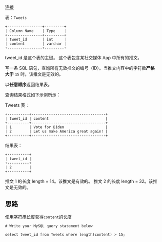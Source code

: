 [连接](https://leetcode.cn/problems/invalid-tweets/description/)

表：`Tweets`
```mysql
+----------------+---------+
| Column Name    | Type    |
+----------------+---------+
| tweet_id       | int     |
| content        | varchar |
+----------------+---------+
```
tweet_id 是这个表的主键。
这个表包含某社交媒体 App 中所有的推文。

写一条 SQL 语句，查询所有无效推文的编号（ID）。当推文内容中的字符数**严格大于** `15` 时，该推文是无效的。

以**任意顺序**返回结果表。

查询结果格式如下示例所示：

Tweets 表：
```mysql
+----------+----------------------------------+
| tweet_id | content                          |
+----------+----------------------------------+
| 1        | Vote for Biden                   |
| 2        | Let us make America great again! |
+----------+----------------------------------+
```

结果表：
```mysql
+----------+
| tweet_id |
+----------+
| 2        |
+----------+
```
推文 1 的长度 length = 14。该推文是有效的。
推文 2 的长度 length = 32。该推文是无效的。


## 思路
使用[字符串长度](SQL/7.函数#7.1常用字符串函数#length)获得`content`的长度
```mysql
# Write your MySQL query statement below

select tweet_id from Tweets where length(content) > 15;
```

